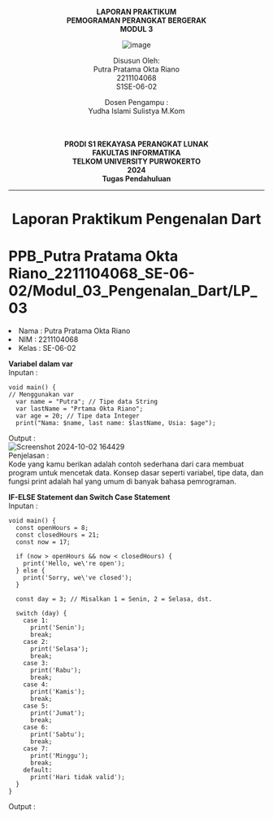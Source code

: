 <div align="center">

**LAPORAN PRAKTIKUM** <br>
**PEMOGRAMAN PERANGKAT BERGERAK** <br>
**MODUL 3** <br>

![image](https://github.com/user-attachments/assets/44b512a2-ef46-4fa3-881b-734bc2eb2e0c)


Disusun Oleh:<br>
Putra Pratama Okta Riano<br>
2211104068<br>
S1SE-06-02<br>

Dosen Pengampu : <br>
Yudha Islami Sulistya M.Kom <br>
<br>
<br>

**PRODI S1 REKAYASA PERANGKAT LUNAK** <br>
**FAKULTAS INFORMATIKA** <br>
**TELKOM UNIVERSITY PURWOKERTO** <br>
**2024** <br>
**Tugas Pendahuluan** <br>
</div>

---

<div align="center">
<h1>Laporan Praktikum Pengenalan Dart </h1>
</div>

# PPB_Putra Pratama Okta Riano_2211104068_SE-06-02/Modul_03_Pengenalan_Dart/LP_03

<li> Nama   : Putra Pratama Okta Riano
<li> NIM    : 2211104068
<li> Kelas  : SE-06-02

**Variabel dalam var** <br>
Inputan :
```
void main() {
// Menggunakan var
  var name = "Putra"; // Tipe data String
  var lastName = "Prtama Okta Riano";
  var age = 20; // Tipe data Integer
  print("Nama: $name, last name: $lastName, Usia: $age");

```
Output : <br>
![Screenshot 2024-10-02 164429](https://github.com/user-attachments/assets/b8640c98-9e39-4143-b973-2ecdae0c1855) <br>
Penjelasan : <br>
Kode yang kamu berikan adalah contoh sederhana dari cara membuat program untuk mencetak data. Konsep dasar seperti variabel, tipe data, dan fungsi print adalah hal yang umum di banyak bahasa pemrograman. <br>

**IF-ELSE Statement dan Switch Case Statement** <br>
Inputan :
```
void main() {
  const openHours = 8;
  const closedHours = 21;
  const now = 17;

  if (now > openHours && now < closedHours) {
    print('Hello, we\'re open');
  } else {
    print('Sorry, we\'ve closed');
  }

  const day = 3; // Misalkan 1 = Senin, 2 = Selasa, dst.

  switch (day) {
    case 1:
      print('Senin');
      break;
    case 2:
      print('Selasa');
      break;
    case 3:
      print('Rabu');
      break;
    case 4:
      print('Kamis');
      break;
    case 5:
      print('Jumat');
      break;
    case 6:
      print('Sabtu');
      break;
    case 7:
      print('Minggu');
      break;
    default:
      print('Hari tidak valid');
  }
}

```
Output : <br>





